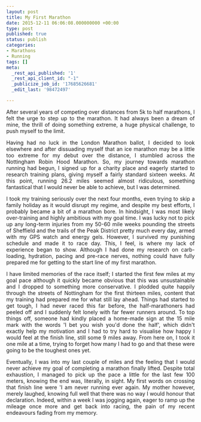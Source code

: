 ```yaml
---
layout: post
title: My First Marathon
date: 2015-12-11 06:06:08.000000000 +00:00
type: post
published: true
status: publish
categories:
- Marathons
- Running
tags: []
meta:
  _rest_api_published: '1'
  _rest_api_client_id: "-1"
  _publicize_job_id: '17685626681'
  _edit_last: '98472497'

---
```

<p class="western" align="JUSTIFY">After several years of competing over distances from 5k to half marathons, I felt the urge to step up to the marathon. It had always been a dream of mine, the thrill of doing something extreme, a huge physical challenge, to push myself to the limit.</p>

<p class="western" align="JUSTIFY">Having had no luck in the London Marathon ballot, I decided to look elsewhere and after dissuading myself that an ice marathon may be a little too extreme for my debut over the distance, I stumbled across the Nottingham Robin Hood Marathon. So, my journey towards marathon running had begun, I signed up for a charity place and eagerly started to research training plans, giving myself a fairly standard sixteen weeks. At this point, running 26.2 miles seemed almost ridiculous, something fantastical that I would never be able to achieve, but I was determined.</p>

<p class="western" align="JUSTIFY">I took my training seriously over the next four months, even trying to skip a family holiday as it would disrupt my regime, and despite my best efforts, I probably became a bit of a marathon bore. In hindsight, I was most likely over-training and highly ambitious with my goal time. I was lucky not to pick up any long-term injuries from my 50-60 mile weeks pounding the streets of Sheffield and the trails of the Peak District pretty much every day, armed with my GPS watch and energy gels. However, I survived my punishing schedule and made it to race day. This, I feel, is where my lack of experience began to show. Although I had done my research on carb-loading, hydration, pacing and pre-race nerves, nothing could have fully prepared me for getting to the start line of my first marathon.</p>

<p class="western" align="JUSTIFY">I have limited memories of the race itself; I started the first few miles at my goal pace although it quickly became obvious that this was unsustainable and I dropped to something more conservative. I plodded quite happily through the streets of Nottingham for the first thirteen miles, content that my training had prepared me for what still lay ahead. Things had started to get tough, I had never raced this far before, the half-marathoners had peeled off and I suddenly felt lonely with far fewer runners around. To top things off, someone had kindly placed a home-made sign at the 15 mile mark with the words 'I bet you wish you'd done the half', which didn't exactly help my motivation and I had to try hard to visualise how happy I would feel at the finish line, still some 9 miles away. From here on, I took it one mile at a time, trying to forget how many I had to go and that these were going to be the toughest ones yet.</p>

<p class="western" align="JUSTIFY">Eventually, I was into my last couple of miles and the feeling that I would never achieve my goal of completing a marathon finally lifted. Despite total exhaustion, I managed to pick up the pace a little for the last few 100 meters, knowing the end was, literally, in sight. My first words on crossing that finish line were 'I am never running ever again. My mother however, merely laughed, knowing full well that there was no way I would honour that declaration. Indeed, within a week I was jogging again, eager to ramp up the mileage once more and get back into racing, the pain of my recent endeavours fading from my memory.</p>
